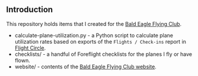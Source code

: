## Introduction

This repository holds items that I created for the [Bald Eagle Flying Club](https://www.baldeagleflyingclub.org/).

* calculate-plane-utilization.py - a Python script to calculate plane utilization rates based on exports of the `Flights / Check-ins` report in [Flight Circle](https://www.flightcircle.com/).
* checklists/ - a handful of Foreflight checklists for the planes I fly or have flown. 
* website/ - contents of the [Bald Eagle Flying Club website](https://www.baldeagleflyingclub.org/).
